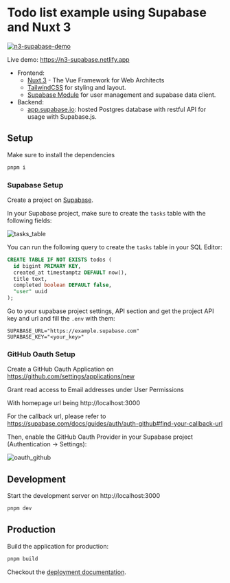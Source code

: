 # Todo list example using Supabase and Nuxt 3

[![n3-supabase-demo](https://user-images.githubusercontent.com/904724/160422461-8f87500a-8dec-4413-86b2-ba04e1b2d17b.png)](https://n3-supabase.netlify.app)

Live demo: https://n3-supabase.netlify.app

- Frontend:
  - [Nuxt 3](https://nuxt.com/) - The Vue Framework for Web Architects
  - [TailwindCSS](https://tailwindcss.com/) for styling and layout.
  - [Supabase Module](https://github.com/nuxt-modules/supabase) for user management and supabase data client.
- Backend:
  - [app.supabase.io](https://app.supabase.com/): hosted Postgres database with restful API for usage with Supabase.js.

## Setup

Make sure to install the dependencies

```bash
pnpm i
```

### Supabase Setup

Create a project on [Supabase](https://supabase.com).

In your Supabase project, make sure to create the `tasks` table with the following fields:

![tasks_table](https://user-images.githubusercontent.com/7290030/159882068-c88b96da-6e2f-4d9b-8523-4a4270b1b05e.png)

You can run the following query to create the `tasks` table in your SQL Editor:

```sql
CREATE TABLE IF NOT EXISTS todos (
  id bigint PRIMARY KEY,
  created_at timestamptz DEFAULT now(),
  title text,
  completed boolean DEFAULT false,
  "user" uuid
);
```

Go to your supabase project settings, API section and get the project API key and url and fill the `.env` with them:

```
SUPABASE_URL="https://example.supabase.com"
SUPABASE_KEY="<your_key>"
```

### GitHub Oauth Setup

Create a GitHub Oauth Application on https://github.com/settings/applications/new

Grant read access to Email addresses under User Permissions

With homepage url being http://localhost:3000

For the callback url, please refer to https://supabase.com/docs/guides/auth/auth-github#find-your-callback-url

Then, enable the GitHub Oauth Provider in your Supabase project (Authentication -> Settings):

![oauth_github](https://user-images.githubusercontent.com/904724/160397056-53099b19-1673-402d-86a2-4c18618a6ab3.png)


## Development

Start the development server on http://localhost:3000

```bash
pnpm dev
```

## Production

Build the application for production:

```bash
pnpm build
```

Checkout the [deployment documentation](https://nuxt.com/deploy).
